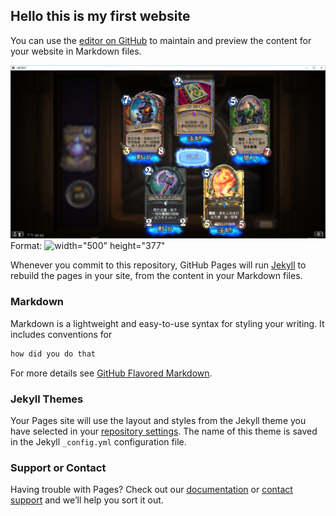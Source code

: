## Hello this is my first website

You can use the [editor on GitHub](https://github.com/lsst40615/vin/edit/master/index.md) to maintain and preview the content for your website in Markdown files.

![GitHub Logo](https://github.com/lsst40615/vin/blob/master/1.PNG)
Format: ![width="500" height="377"](url)






Whenever you commit to this repository, GitHub Pages will run [Jekyll](https://jekyllrb.com/) to rebuild the pages in your site, from the content in your Markdown files.

### Markdown

Markdown is a lightweight and easy-to-use syntax for styling your writing. It includes conventions for

```markdown
how did you do that
```

For more details see [GitHub Flavored Markdown](https://guides.github.com/features/mastering-markdown/).

### Jekyll Themes

Your Pages site will use the layout and styles from the Jekyll theme you have selected in your [repository settings](https://github.com/lsst40615/vin/settings). The name of this theme is saved in the Jekyll `_config.yml` configuration file.

### Support or Contact

Having trouble with Pages? Check out our [documentation](https://help.github.com/categories/github-pages-basics/) or [contact support](https://github.com/contact) and we’ll help you sort it out.
